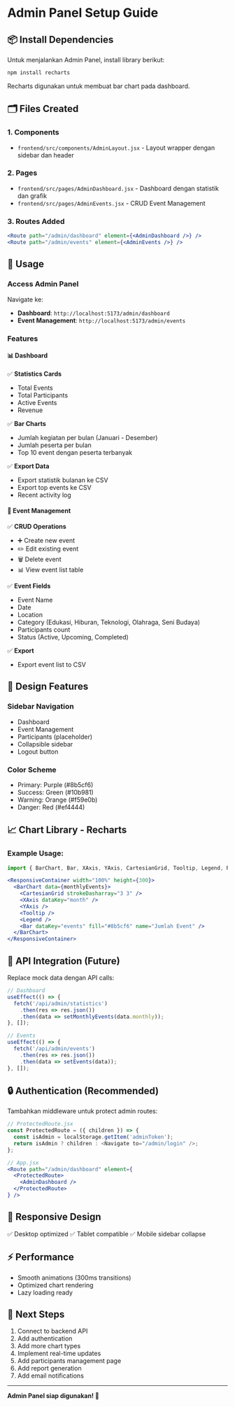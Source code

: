 # Admin Panel Setup Guide

## 📦 Install Dependencies

Untuk menjalankan Admin Panel, install library berikut:

```bash
npm install recharts
```

Recharts digunakan untuk membuat bar chart pada dashboard.

## 🗂️ Files Created

### 1. Components
- `frontend/src/components/AdminLayout.jsx` - Layout wrapper dengan sidebar dan header

### 2. Pages
- `frontend/src/pages/AdminDashboard.jsx` - Dashboard dengan statistik dan grafik
- `frontend/src/pages/AdminEvents.jsx` - CRUD Event Management

### 3. Routes Added
```jsx
<Route path="/admin/dashboard" element={<AdminDashboard />} />
<Route path="/admin/events" element={<AdminEvents />} />
```

## 🚀 Usage

### Access Admin Panel
Navigate ke:
- **Dashboard**: `http://localhost:5173/admin/dashboard`
- **Event Management**: `http://localhost:5173/admin/events`

### Features

#### 📊 Dashboard
✅ **Statistics Cards**
- Total Events
- Total Participants
- Active Events
- Revenue

✅ **Bar Charts**
- Jumlah kegiatan per bulan (Januari - Desember)
- Jumlah peserta per bulan
- Top 10 event dengan peserta terbanyak

✅ **Export Data**
- Export statistik bulanan ke CSV
- Export top events ke CSV
- Recent activity log

#### 📝 Event Management
✅ **CRUD Operations**
- ➕ Create new event
- ✏️ Edit existing event
- 🗑️ Delete event
- 📊 View event list table

✅ **Event Fields**
- Event Name
- Date
- Location
- Category (Edukasi, Hiburan, Teknologi, Olahraga, Seni Budaya)
- Participants count
- Status (Active, Upcoming, Completed)

✅ **Export**
- Export event list to CSV

## 🎨 Design Features

### Sidebar Navigation
- Dashboard
- Event Management
- Participants (placeholder)
- Collapsible sidebar
- Logout button

### Color Scheme
- Primary: Purple (#8b5cf6)
- Success: Green (#10b981)
- Warning: Orange (#f59e0b)
- Danger: Red (#ef4444)

## 📈 Chart Library - Recharts

### Example Usage:
```jsx
import { BarChart, Bar, XAxis, YAxis, CartesianGrid, Tooltip, Legend, ResponsiveContainer } from "recharts";

<ResponsiveContainer width="100%" height={300}>
  <BarChart data={monthlyEvents}>
    <CartesianGrid strokeDasharray="3 3" />
    <XAxis dataKey="month" />
    <YAxis />
    <Tooltip />
    <Legend />
    <Bar dataKey="events" fill="#8b5cf6" name="Jumlah Event" />
  </BarChart>
</ResponsiveContainer>
```

## 🔧 API Integration (Future)

Replace mock data dengan API calls:

```jsx
// Dashboard
useEffect(() => {
  fetch('/api/admin/statistics')
    .then(res => res.json())
    .then(data => setMonthlyEvents(data.monthly));
}, []);

// Events
useEffect(() => {
  fetch('/api/admin/events')
    .then(res => res.json())
    .then(data => setEvents(data));
}, []);
```

## 🔒 Authentication (Recommended)

Tambahkan middleware untuk protect admin routes:

```jsx
// ProtectedRoute.jsx
const ProtectedRoute = ({ children }) => {
  const isAdmin = localStorage.getItem('adminToken');
  return isAdmin ? children : <Navigate to="/admin/login" />;
};

// App.jsx
<Route path="/admin/dashboard" element={
  <ProtectedRoute>
    <AdminDashboard />
  </ProtectedRoute>
} />
```

## 📱 Responsive Design
✅ Desktop optimized
✅ Tablet compatible
✅ Mobile sidebar collapse

## ⚡ Performance
- Smooth animations (300ms transitions)
- Optimized chart rendering
- Lazy loading ready

## 🎯 Next Steps

1. Connect to backend API
2. Add authentication
3. Add more chart types
4. Implement real-time updates
5. Add participants management page
6. Add report generation
7. Add email notifications

---

**Admin Panel siap digunakan! 🎉**
